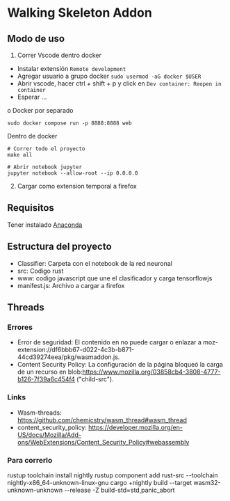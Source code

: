 # Walking Skeleton Addon

## Modo de uso
1. Correr 
Vscode dentro docker
- Instalar extensión `Remote development`
- Agregar usuario a grupo docker `sudo usermod -aG docker $USER`
- Abrir vscode, hacer ctrl + shift + p y click en `Dev container: Reopen in container`
- Esperar ...

o Docker por separado 
```
sudo docker compose run -p 8888:8888 web
```

Dentro de docker
```
# Correr todo el proyecto
make all

# Abrir notebook jupyter
jupyter notebook --allow-root --ip 0.0.0.0
```

2. Cargar como extension temporal a firefox

## Requisitos
Tener instalado [Anaconda](https://www.anaconda.com/)

## Estructura del proyecto 
- Classifier: Carpeta con el notebook de la red neuronal
- src: Codigo rust
- www: codigo javascript que une el clasificador y carga tensorflowjs
- manifest.js: Archivo a cargar a firefox

## Threads
### Errores
- Error de seguridad: El contenido en  no puede cargar o enlazar a moz-extension://df6bbb67-d022-4c3b-b871-44cd39274eea/pkg/wasmaddon.js.
- Content Security Policy: La configuración de la página bloqueó la carga de un recurso en blob:https://www.mozilla.org/03858cb4-3808-4777-b126-7f39a6c454f4 ("child-src").


### Links
- Wasm-threads: https://github.com/chemicstry/wasm_thread#wasm_thread
- content_security_policy: https://developer.mozilla.org/en-US/docs/Mozilla/Add-ons/WebExtensions/Content_Security_Policy#webassembly

### Para correrlo
rustup toolchain install nightly
rustup component add rust-src --toolchain nightly-x86_64-unknown-linux-gnu
cargo +nightly build --target wasm32-unknown-unknown --release -Z build-std=std,panic_abort
